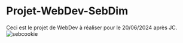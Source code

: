 # Projet-WebDev-SebDim
Ceci est le projet de WebDev à réaliser pour le 20/06/2024 après JC.
![sebcookie](https://github.com/Rubilax12/Projet-WebDev-SebDim/assets/145127257/13fe50fb-d6f0-4f9d-a21d-26d6ac1e70c7)
